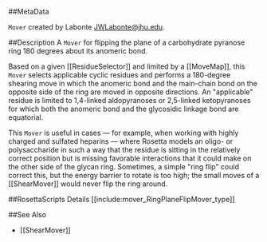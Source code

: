 ##MetaData

`Mover` created by Labonte <JWLabonte@jhu.edu>.

##Description
A `Mover` for flipping the plane of a carbohydrate pyranose ring 180 degrees about its anomeric bond.

Based on a given [[ResidueSelector]] and limited by a [[MoveMap]], this `Mover` selects applicable cyclic residues and performs a 180-degree shearing move in which the anomeric bond and the main-chain bond on the opposite side of the ring are moved in opposite directions. An "applicable" residue is limited to 1,4-linked aldopyranoses or 2,5-linked ketopyranoses for which both the anomeric bond and the glycosidic linkage bond are equatorial.

This `Mover` is useful in cases &mdash; for example, when working with highly charged and sulfated heparins &mdash; where Rosetta models an oligo- or polysaccharide in such a way that the residue is sitting in the relatively correct position but is missing favorable interactions that it could make on the other side of the glycan ring. Sometimes, a simple "ring flip" could correct this, but the energy barrier to rotate is too high; the small moves of a [[ShearMover]] would never flip the ring around.

##RosettaScripts Details
[[include:mover_RingPlaneFlipMover_type]]

##See Also
 - [[ShearMover]]